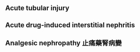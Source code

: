 ## Acute tubular injury

## Acute drug-induced interstitial nephritis

## Analgesic nephropathy 止痛藥腎病變